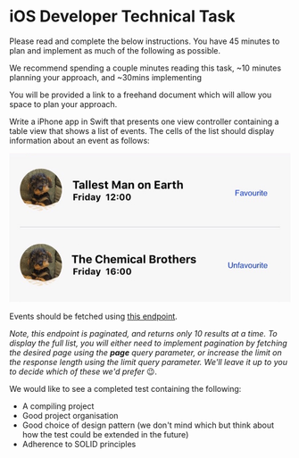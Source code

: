 # iOS Developer Technical Task
Please read and complete the below instructions. You have 45 minutes to plan and implement as much of the following as possible.

We recommend spending a couple minutes reading this task, ~10 minutes planning your approach, and ~30mins implementing

You will be provided a link to a freehand document which will allow you space to plan your approach.

Write a iPhone app in Swift that presents one view controller containing a table view that shows a list of events.
The cells of the list should display information about an event as follows:

![Event Cells](event-cells.jpeg "Event Cells")

Events should be fetched using [this endpoint](https://us-central1-techtaskapi.cloudfunctions.net/events).  

*Note, this endpoint is paginated, and returns only 10 results at a time. To display the full list, you will either need to implement pagination by fetching the desired page using the **page** query parameter, or increase the limit on the response length using the limit query parameter. We'll leave it up to you to decide which of these we'd prefer* 😉.

We would like to see a completed test containing the following:
- A compiling project
- Good project organisation
- Good choice of design pattern (we don't mind which but think about how the test could be extended in the future)
- Adherence to SOLID principles
